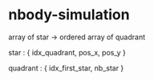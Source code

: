 # nbody-simulation


array of star -> ordered
array of quadrant

star : {
    idx_quadrant,
    pos_x,
    pos_y
}

quadrant : {
    idx_first_star,
    nb_star
}